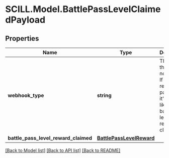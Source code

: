 # SCILL.Model.BattlePassLevelClaimedPayload
## Properties

Name | Type | Description | Notes
------------ | ------------- | ------------- | -------------
**webhook_type** | **string** | The type of the notification. If you receive this payload, it&#x27;s most likely battlepass-level-reward-claimed | [optional] 
**battle_pass_level_reward_claimed** | [**BattlePassLevelReward**](BattlePassLevelReward.md) |  | [optional] 

[[Back to Model list]](../README.md#documentation-for-models) [[Back to API list]](../README.md#documentation-for-api-endpoints) [[Back to README]](../README.md)

